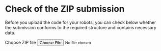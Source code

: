 # Check of the ZIP submission

Before you upload the code for your robots, you can check below whether
the submission conforms to the required structure and contains necessary data.

<form action="#">
    <label for="zipinput">Choose ZIP file</label>
    <input type="file" id="zipinput" name="zipinput" accept=".zip">
</form>

<div id="zip-error" style="color: red; margin-top: 30px;"></div>
<div id="zip-success" style="color: green;"></div>

<script src="https://robocupjuniortc.github.io/soccer-2022/js/zip.min.js"></script>
<script src="https://robocupjuniortc.github.io/soccer-2022/js/submission_check.js"></script>
<script>
    function init() {
        var fileInput = document.getElementById("zipinput");
        fileInput.addEventListener("change", function(event) {
            const reader = new zip.ZipReader(new zip.BlobReader(fileInput.files[0]));

            var zip_error = document.getElementById("zip-error");
            var zip_success = document.getElementById("zip-success");
            zip_error.innerHTML = "";
            zip_success.innerHTML = "";

            reader.getEntries().then(function(entries) {
                var errors = get_submission_errors(reader.reader.size, entries);

                if (errors.length > 0) {
                    var error_msg = "<ul>";
                    for (var i = 0; i < errors.length; i++) {
                        error_msg += "<li>" + errors[i] + "</li>";
                    }
                    error_msg += "</ul>";
                    zip_error.innerHTML = error_msg;
                } else {
                   zip_success.innerHTML = "Your ZIP file looks OK!" 
                }
            }).catch(function(e) {
                zip_error.innerHTML = "Failed to load your submission. Check whether it is correct ZIP file!";
            });
        });
    }

    window.addEventListener("load", init, false);
</script>

